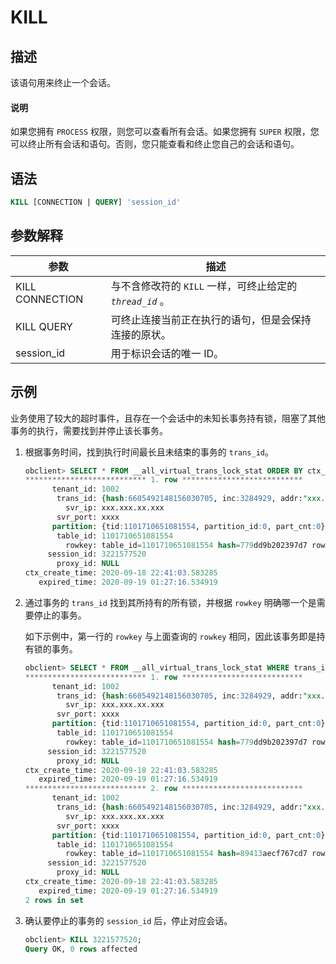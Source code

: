 # KILL

## 描述

该语句用来终止一个会话。
  <main id="notice" type='explain'>
    <h4>说明</h4>
    <p>如果您拥有 <code>PROCESS</code> 权限，则您可以查看所有会话。如果您拥有 <code>SUPER</code> 权限，您可以终止所有会话和语句。否则，您只能查看和终止您自己的会话和语句。</p>
  </main>

## 语法

```sql
KILL [CONNECTION | QUERY] 'session_id'
```

## 参数解释

|     **参数**      |                  **描述**                  |
|-----------------|------------------------------------------|
| KILL CONNECTION | 与不含修改符的 `KILL` 一样，可终止给定的 *`thread_id`* 。 |
| KILL QUERY      | 可终止连接当前正在执行的语句，但是会保持连接的原状。               |
| session_id      | 用于标识会话的唯一 ID。                            |

## 示例

业务使用了较大的超时事件，且存在一个会话中的未知长事务持有锁，阻塞了其他事务的执行，需要找到并停止该长事务。

1. 根据事务时间，找到执行时间最长且未结束的事务的 `trans_id`。

   ```sql
   obclient> SELECT * FROM __all_virtual_trans_lock_stat ORDER BY ctx_create_time LIMIT 5\G
   *************************** 1. row ***************************
         tenant_id: 1002
          trans_id: {hash:6605492148156030705, inc:3284929, addr:"xxx.xxx.xx.xxx:xxxx", t:1600440036535233}
            svr_ip: xxx.xxx.xx.xxx
          svr_port: xxxx
         partition: {tid:1101710651081554, partition_id:0, part_cnt:0}
          table_id: 1101710651081554
            rowkey: table_id=1101710651081554 hash=779dd9b202397d7 rowkey_object=[{"VARCHAR":"pk", collation:"utf8mb4_general_ci"}]
        session_id: 3221577520
          proxy_id: NULL
   ctx_create_time: 2020-09-18 22:41:03.583285
      expired_time: 2020-09-19 01:27:16.534919
   ```

2. 通过事务的 `trans_id` 找到其所持有的所有锁，并根据 `rowkey` 明确哪一个是需要停止的事务。

   如下示例中，第一行的 `rowkey` 与上面查询的 `rowkey` 相同，因此该事务即是持有锁的事务。

   ```sql
   obclient> SELECT * FROM __all_virtual_trans_lock_stat WHERE trans_id LIKE '%hash:6605492148156030705, inc:3284929%'\G
   *************************** 1. row ***************************
         tenant_id: 1002
          trans_id: {hash:6605492148156030705, inc:3284929, addr:"xxx.xxx.xx.xxx:xxxx", t:1600440036535233}
            svr_ip: xxx.xxx.xx.xxx
          svr_port: xxxx
         partition: {tid:1101710651081554, partition_id:0, part_cnt:0}
          table_id: 1101710651081554
            rowkey: table_id=1101710651081554 hash=779dd9b202397d7 rowkey_object=[{"VARCHAR":"pk", collation:"utf8mb4_general_ci"}]
        session_id: 3221577520
          proxy_id: NULL
   ctx_create_time: 2020-09-18 22:41:03.583285
      expired_time: 2020-09-19 01:27:16.534919
   *************************** 2. row ***************************
         tenant_id: 1002
          trans_id: {hash:6605492148156030705, inc:3284929, addr:"xxx.xxx.xx.xxx:xxxx", t:1600440036535233}
            svr_ip: xxx.xxx.xx.xxx
          svr_port: xxxx
         partition: {tid:1101710651081554, partition_id:0, part_cnt:0}
          table_id: 1101710651081554
            rowkey: table_id=1101710651081554 hash=89413aecf767cd7 rowkey_object=[{"VARCHAR":"ob", collation:"utf8mb4_general_ci"}]
        session_id: 3221577520
          proxy_id: NULL
   ctx_create_time: 2020-09-18 22:41:03.583285
      expired_time: 2020-09-19 01:27:16.534919
   2 rows in set 
   ```

3. 确认要停止的事务的 `session_id` 后，停止对应会话。

   ```sql
   obclient> KILL 3221577520;
   Query OK, 0 rows affected 
   ```

